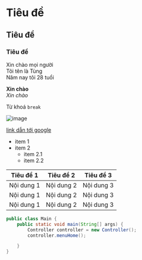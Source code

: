 # Tiêu đề

## Tiêu đề

### Tiêu đề

Xin chào mọi người  
Tôi tên là Tùng  
Năm nay tôi 28 tuổi  

**Xin chào**  
*Xin chào*

Từ khoá `break`

![image](http://dogiadungdaiphat.com/wp-content/uploads/2017/11/ầd.jpg)

[link dẫn tới google](https://www.google.com.vn/?client=safari)


- item 1
- item 2  
    - item 2.1
    - item 2.2

| Tiêu đề 1   | Tiêu đề 2 | Tiêu đề 3|
|-------------| --- | --- |
| Nội dung 1  | Nội dung 2 | Nội dung 3 |
| Nội dung 1  | Nội dung 2 | Nội dung 3 |
| Nội dung 1  | Nội dung 2 | Nội dung 3 |

```java
public class Main {
    public static void main(String[] args) {
        Controller controller = new Controller();
        controller.menuHome();

    }
}
```

 


